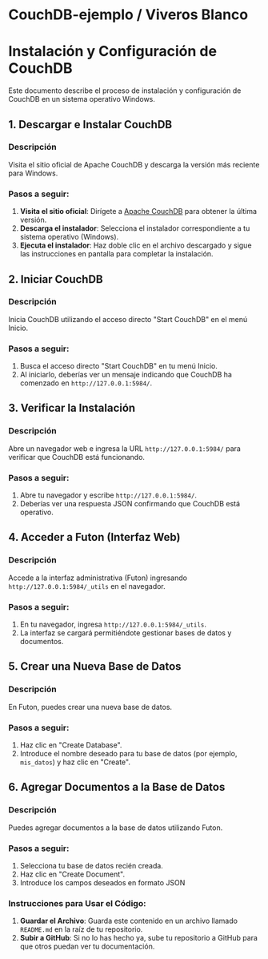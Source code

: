 # CouchDB-ejemplo / Viveros Blanco
# Instalación y Configuración de CouchDB

Este documento describe el proceso de instalación y configuración de CouchDB en un sistema operativo Windows.

## 1. Descargar e Instalar CouchDB

### Descripción
Visita el sitio oficial de Apache CouchDB y descarga la versión más reciente para Windows.

### Pasos a seguir:
1. **Visita el sitio oficial**: Dirígete a [Apache CouchDB](http://couchdb.apache.org/) para obtener la última versión.
2. **Descarga el instalador**: Selecciona el instalador correspondiente a tu sistema operativo (Windows).
3. **Ejecuta el instalador**: Haz doble clic en el archivo descargado y sigue las instrucciones en pantalla para completar la instalación.

## 2. Iniciar CouchDB

### Descripción
Inicia CouchDB utilizando el acceso directo "Start CouchDB" en el menú Inicio.

### Pasos a seguir:
1. Busca el acceso directo "Start CouchDB" en tu menú Inicio.
2. Al iniciarlo, deberías ver un mensaje indicando que CouchDB ha comenzado en `http://127.0.0.1:5984/`.

## 3. Verificar la Instalación

### Descripción
Abre un navegador web e ingresa la URL `http://127.0.0.1:5984/` para verificar que CouchDB está funcionando.

### Pasos a seguir:
1. Abre tu navegador y escribe `http://127.0.0.1:5984/`.
2. Deberías ver una respuesta JSON confirmando que CouchDB está operativo.

## 4. Acceder a Futon (Interfaz Web)

### Descripción
Accede a la interfaz administrativa (Futon) ingresando `http://127.0.0.1:5984/_utils` en el navegador.

### Pasos a seguir:
1. En tu navegador, ingresa `http://127.0.0.1:5984/_utils`.
2. La interfaz se cargará permitiéndote gestionar bases de datos y documentos.

## 5. Crear una Nueva Base de Datos

### Descripción
En Futon, puedes crear una nueva base de datos.

### Pasos a seguir:
1. Haz clic en "Create Database".
2. Introduce el nombre deseado para tu base de datos (por ejemplo, `mis_datos`) y haz clic en "Create".

## 6. Agregar Documentos a la Base de Datos

### Descripción
Puedes agregar documentos a la base de datos utilizando Futon.

### Pasos a seguir:
1. Selecciona tu base de datos recién creada.
2. Haz clic en "Create Document".
3. Introduce los campos deseados en formato JSON


### Instrucciones para Usar el Código:

1. **Guardar el Archivo**: Guarda este contenido en un archivo llamado `README.md` en la raíz de tu repositorio.
2. **Subir a GitHub**: Si no lo has hecho ya, sube tu repositorio a GitHub para que otros puedan ver tu documentación.
